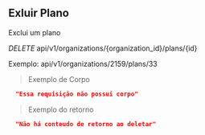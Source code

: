 ## Exluir Plano

Exclui um plano

<div class="api-endpoint">
  <div class="endpoint-data">
    <i class="label label-get">DELETE</i>
     api/v1/organizations/{organization_id}/plans/{id}
  </div>
</div>

Exemplo: api/v1/organizations/2159/plans/33

> Exemplo de Corpo

```json
  "Essa requisição não possui corpo"
```

> Exemplo do retorno

```json
  "Não há conteudo de retorno ao deletar"
```